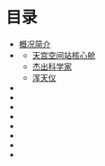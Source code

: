 # 目录

- [概况简介](./README.md)
- []()
    - [天宫空间站核心舱](./f1/Tianhe-Core-Module.md)
    - [杰出科学家](./f1/celebrities.md)
    - [浑天仪](./f1/hun-tian-yi.md)
- []()
- []()
- []()
- []()
- []()
- []()
- []()
- []()
